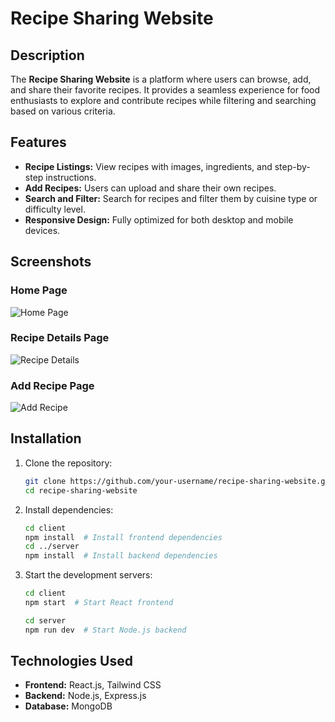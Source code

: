 # Recipe Sharing Website

## Description
The **Recipe Sharing Website** is a platform where users can browse, add, and share their favorite recipes. It provides a seamless experience for food enthusiasts to explore and contribute recipes while filtering and searching based on various criteria.

## Features
- **Recipe Listings:** View recipes with images, ingredients, and step-by-step instructions.
- **Add Recipes:** Users can upload and share their own recipes.
- **Search and Filter:** Search for recipes and filter them by cuisine type or difficulty level.
- **Responsive Design:** Fully optimized for both desktop and mobile devices.

## Screenshots
### Home Page
![Home Page](screenshots/home.png)

### Recipe Details Page
![Recipe Details](screenshots/recipe_details.png)

### Add Recipe Page
![Add Recipe](screenshots/add_recipe.png)

## Installation
1. Clone the repository:
   ```bash
   git clone https://github.com/your-username/recipe-sharing-website.git
   cd recipe-sharing-website
   ```
2. Install dependencies:
   ```bash
   cd client
   npm install  # Install frontend dependencies
   cd ../server
   npm install  # Install backend dependencies
   ```
3. Start the development servers:
   ```bash
   cd client
   npm start  # Start React frontend
   ```
   ```bash
   cd server
   npm run dev  # Start Node.js backend
   ```

## Technologies Used
- **Frontend:** React.js, Tailwind CSS
- **Backend:** Node.js, Express.js
- **Database:** MongoDB
